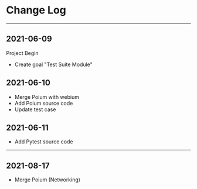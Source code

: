 # Change Log

---

## 2021-06-09

Project Begin

- Create goal "Test Suite Module"

## 2021-06-10

- Merge Poium with webium
- Add Poium source code
- Update test case

## 2021-06-11

- Add Pytest source code
---

## 2021-08-17

- Merge Poium (Networking)
